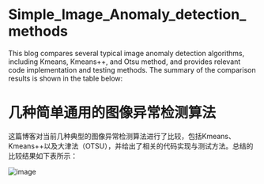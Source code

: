 # Simple_Image_Anomaly_detection_methods
This blog compares several typical image anomaly detection algorithms, including Kmeans, Kmeans++, and Otsu method, 
and provides relevant code implementation and testing methods. The summary of the comparison results is shown in the table below:


# 几种简单通用的图像异常检测算法
这篇博客对当前几种典型的图像异常检测算法进行了比较，包括Kmeans、Kmeans++以及大津法（OTSU），并给出了相关的代码实现与测试方法。总结的比较结果如下表所示：

![image](https://github.com/mechealww2/Simple_Image_Anomaly_detection_methods/assets/24954753/c0fad155-f063-4b36-a35c-6646df5ada2e)

